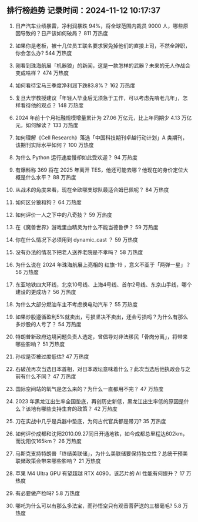 
## 排行榜趋势 记录时间：2024-11-12 10:17:37
  
  1. 日产汽车业绩暴雷，净利润暴跌 94%，将全球范围内裁员 9000 人，哪些原因导致的？日产该如何破局？ 811 万热度
    
  2. 如果你是老板，被十几位员工联名要求罢免掉他们的直接上司，不然全辞职，你会怎么办? 544 万热度
    
  3. 刚看到珠海航展「机器狼」的新闻，这是一款怎样的武器？未来的无人作战会变成啥样？ 474 万热度
    
  4. 如何看待宝马三季度净利润下跌83.8%？ 162 万热度
    
  5. 复旦大学教授建议「年轻人毕业后无须急于工作，可以考虑先啃老几年」，怎样看待他的观点？ 148 万热度
    
  6. 2024 年前十个月社融规模增量累计为 27.06 万亿元，比上年同期少 4.13 万亿元，如何解读？ 133 万热度
    
  7. 如何理解《Cell Research》落选「中国科技期刊卓越行动计划」A 类期刊，该期刊实际水平如何？ 100 万热度
    
  8. 为什么 Python 运行速度慢却如此受欢迎？ 94 万热度
    
  9. 有爆料称 369 将在 2025 年离开 TES，他还可能去哪？他现在的身价定位大概是什么水平？ 88 万热度
    
  10. 从战术的角度来看，现在全欧哪支球队最适合姆巴佩呢？ 84 万热度
    
  11. 如何区分狼和狗？ 64 万热度
    
  12. 如何评价一人之下中的八奇技？ 59 万热度
    
  13. 在《魔兽世界》游戏里血精灵为什么不能当德鲁伊？ 59 万热度
    
  14. 你在什么情况下必须用到 dynamic_cast ？ 59 万热度
    
  15. 没有办法的情况下把老人送养老院是不孝吗？ 58 万热度
    
  16. 为什么说在 2024 年珠海航展上亮相的 红旗-19 ，意义不亚于「两弹一星」？ 56 万热度
    
  17. 东亚地铁四大环线，北京10号线、上海4号线、首尔2号线、东京山手线，哪个建设的更成功？ 56 万热度
    
  18. 为什么大部分燃油车主不考虑换电动汽车？ 55 万热度
    
  19. 如果炒股遵循盈利5%就卖出，亏损坚决不卖出，还会亏损吗？为什么有那么多炒股的人亏了？ 54 万热度
    
  20. 特朗普新政府边境问题负责人选定，曾倡导对非法移民「骨肉分离」，将带来哪些影响？ 51 万热度
    
  21. 孙权是否被过度低估? 47 万热度
    
  22. 石破茂再次当选日本首相，对日本政坛意味着什么？此次当选后他执政会与之前有什么不同？ 47 万热度
    
  23. 国际空间站的氧气是怎么来的？为什么一直都用不完？ 47 万热度
    
  24. 2023 年黑龙江出生率全国垫底，再创历史新低，黑龙江出生率低的原因是什么？该地有哪些支持生育的政策？ 42 万热度
    
  25. 刀在实战中几乎是兵器中垫底，为何古代官兵都是带刀? 35 万热度
    
  26. 如何评价成都和沈阳2010.09.27同日开通地铁，如今成都总里程达602km，而沈阳仅165km？ 26 万热度
    
  27. 马斯克支持特朗普「终结美联储」，为什么美联储要保持独立性？总统干预美联储政策会带来哪些影响？ 21 万热度
    
  28. 苹果 M4 Ultra GPU 有望超越 RTX 4090，该芯片的 AI 性能有何提升？ 17 万热度
    
  29. 有必要做产检吗? 5.8 万热度
    
  30. 哪吒为什么可以有那么多法宝，而孙悟空只有观音菩萨送的三根毫毛? 5.8 万热度
    